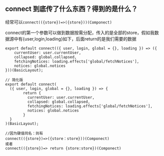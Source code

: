 ## connect 到底传了什么东西？得到的是什么？
经常可以`connect(({store})=>({store}))(Componect)`

connect的第一个参数可以做到数据按需分配，传入的是全部的store，假如我数据源中有{user,login,loading}如下，后面return的是我们需要的数据
```
export default connect(({ user, login, global = {}, loading }) => ({
    currentUser: user.currentUser,
    collapsed: global.collapsed,
    fetchingNotices: loading.effects['global/fetchNotices'],
    notices: global.notices
}))(BasicLayout);

// 简化版
export default connect( 
  ({ user, login, global = {}, loading }) => {
        return {
          currentUser: user.currentUser,
          collapsed: global.collapsed,
          fetchingNotices: loading.effects['global/fetchNotices'],
          notices: global.notices
        }
  }
)(BasicLayout);

//因为键值同名：则有
connect(({store})=>({store：store}))(Componect)
或者
connect(({store})=> return {store:store})(Componect)
```